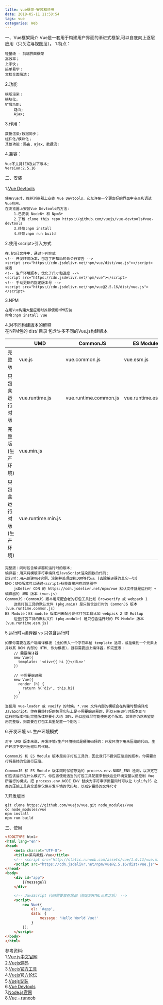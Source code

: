 ```yaml
---
title: vue框架-安装和使用
date: 2018-05-11 11:50:54
tags: vue
categories: Web
---
```


一、Vue框架简介
Vue是一套用于构建用户界面的渐进式框架,可以自底向上逐层应用（只关注与视图层）。
1.特点：	
	
	轻量级 - 前端界面框架
	高效率；
	上手快；
	简单易学；
	文档全面简洁；
2.功能
	
	模版渲染；
	模块化;
	扩展功能:
		路由;
		Ajax;
3.作用：

	数据渲染/数据同步；
	组件化/模块化；
	其他功能：路由、ajax、数据流；
4.兼容：
	
	Vue不支持IE8及以下版本;
	Version:2.5.16
	
二、安装<br>	
1.[Vue Devtools](https://github.com/vuejs/vue-devtools#vue-devtools)

	使用Vue时，推荐浏览器上安装	Vue Devtools，它允许在一个更友好的界面中审查和调试Vue应用。
	在浏览器上安装Vue Devtools的方法:
		1.已安装 Node6+ 和 Npm3+ 
		2.下载 clone this repo https://github.com/vuejs/vue-devtools#vue-devtools
		3.终端:npm install
		4.终端:npm run build
2.使用&lt;script&gt;引入方式
	
	在.html文件中，通过下列方式
	<!-- 开发环境版本，包含了用帮助的命令行警告 -->
	<script src="https://cdn.jsdelivr.net/npm/vue/dist/vue.js"></script>
	或者
	<!-- 生产环境版本，优化了尺寸和速度 -->
	<script src="https://cdn.jsdelivr.net/npm/vue"></script>
	<!-- 手动更新的指定版本号 -->
	<script src="https://cdn.jsdelivr.net/npm/vue@2.5.16/dist/vue.js"></script>
3.NPM 
	
	在用Vue构建大型应用时推荐使用NPM安装
	命令:npm install vue
4.对不同构建版本的解释<br>
在NPM包的 dist/ 目录 包含许多不同的Vue.js构建版本<br>

||UMD|CommonJS|ES Module|
|---|---|---|---|
|完整版|vue.js|vue.common.js|vue.esm.js|
|只包含运行时版|vue.runtime.js|vue.runtime.common.js|vue.runtime.esm.js|
|完整版(生产环境)|vue.min.js|||
|只包含运行时版(生产环境)|vue.runtime.min.js|||

	完整版：同时包含编译器和运行时的版本;
	编译器：用来将模版字符串编译成JavaScript渲染函数的代码;
	运行时：用来创建Vue实例、渲染并处理虚拟DOM等代码。(去除编译器的其它一切)
	UMD：UMD版本可以通过<script>标签直接用在浏览器中
		jsDelivr CDN 的 https://cdn.jsdelivr.net/npm/vue 默认文件就是运行时 + 编译器的 UMD 版本 (vue.js)
	CommonJS：CommonJS 版本用来配合老的打包工具比如 Browserify 或 webpack 1
		这些打包工具的默认文件 (pkg.main) 是只包含运行时的 CommonJS 版本 (vue.runtime.common.js)
	ES Module：ES module 版本用来配合现代打包工具比如 webpack 2 或 Rollup
		这些打包工具的默认文件 (pkg.module) 是只包含运行时的 ES Module 版本 (vue.runtime.esm.js)
5.运行时+编译器 vs 只包含运行时

	如果你需要在客户端编译模板 (比如传入一个字符串给 template 选项，或挂载到一个元素上并以其 DOM 内部的 HTML 作为模板)，就将需要加上编译器，即完整版：
		// 需要编译器
		new Vue({
		  template: '<div>{{ hi }}</div>'
		})
		
		// 不需要编译器
		new Vue({
		  render (h) {
		    return h('div', this.hi)
		  }
		})

	当使用 vue-loader 或 vueify 的时候，*.vue 文件内部的模板会在构建时预编译成 JavaScript。你在最终打好的包里实际上是不需要编译器的，所以只用运行时版本即可		
	运行时版本相比完整版体积要小大约 30%，所以应该尽可能使用这个版本。如果你仍然希望使用完整版，则需要在打包工具里配置一个别名：
6.开发环境 vs 生产环境模式

	对于 UMD 版本来说，开发环境/生产环境模式是硬编码好的：开发环境下用未压缩的代码，生产环境下使用压缩后的代码。

	CommonJS 和 ES Module 版本是用于打包工具的，因此我们不提供压缩后的版本。你需要自行将最终的包进行压缩。

	CommonJS 和 ES Module 版本同时保留原始的 process.env.NODE_ENV 检测，以决定它们应该运行在什么模式下。你应该使用适当的打包工具配置来替换这些环境变量以便控制 Vue 所运行的模式。把 process.env.NODE_ENV 替换为字符串字面量同时可以让 UglifyJS 之类的压缩工具完全丢掉仅供开发环境的代码块，以减少最终的文件尺寸
7.开发版本
	
	git clone https://github.com/vuejs/vue.git node_modules/vue
	cd node_modules/vue
	npm install
	npm run build	
三、使用<br>

``` html
<!DOCTYPE html>
<html lang="en">
<head>
    <meta charset="UTF-8">
    <title>菜鸟教程-Vue</title>
    <!-- <script src="http://static.runoob.com/assets/vue/1.0.11/vue.min.js"></script> -->
    <script src="https://cdn.jsdelivr.net/npm/vue@2.5.16/dist/vue.js"></script>
</head>
<body>
    <div id="app">
        {{message}}
    </div>

    <!-- JavaScript 代码需要放在尾部（指定的HTML元素之后） -->
    <script>
        new Vue({
            el: '#app',
            data: {
                message: 'Hello World Vue!'
            }
        });
    </script>
</body>
</html>

```
	
参考资料:		
1.[Vue.js中文官网](https://cn.vuejs.org)<br>
2.[Vuejs源码](https://github.com/vuejs/vue)<br>
3.[Vuejs官方工具](https://github.com/vuejs)<br>
4.[Vuejs官方论坛](https://forum.vuejs.org/)<br>
5.[Vuejs安装](https://cn.vuejs.org/v2/guide/installation.html)<br>
6.[Vue Devtools](https://github.com/vuejs/vue-devtools#vue-devtools)<br>
7.[Node.js官网](http://nodejs.cn)<br>
8.[Vue - runoob](http://www.runoob.com/w3cnote/vue-js-quickstart.html)

